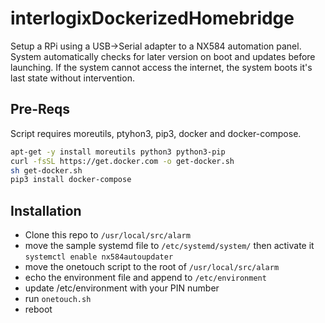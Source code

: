 # interlogixDockerizedHomebridge

Setup a RPi using a USB->Serial adapter to a NX584 automation panel. System automatically checks for later version on boot and updates before launching. If the system cannot access the internet, the system boots it's last state without intervention. 

## Pre-Reqs

Script requires moreutils, ptyhon3, pip3, docker and docker-compose.

```bash
apt-get -y install moreutils python3 python3-pip
curl -fsSL https://get.docker.com -o get-docker.sh
sh get-docker.sh
pip3 install docker-compose
```

## Installation

- Clone this repo to `/usr/local/src/alarm`
- move the sample systemd file to  `/etc/systemd/system/` then activate it `systemctl enable nx584autoupdater`
- move the onetouch script to the root of `/usr/local/src/alarm`
- echo the environment file and append to `/etc/environment`
- update /etc/environment with your PIN number
- run `onetouch.sh`
- reboot

